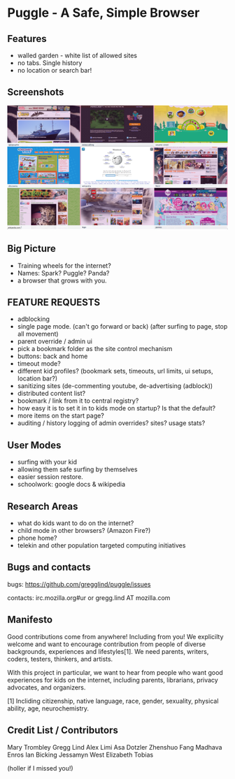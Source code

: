 Puggle - A Safe, Simple Browser
=================================

Features
-------------

*   walled garden - white list of allowed sites
*   no tabs.  Single history
*   no location or search bar!

Screenshots
--------------

<a href="https://github.com/gregglind/puggle/raw/master/puggle_fullscreen.png">
<img title="puggle screenshot in fullscreen mode" src="https://github.com/gregglind/puggle/raw/master/puggle_fullscreen.png" />
</a>

Big Picture
--------------

*   Training wheels for the internet?
*   Names:  Spark?  Puggle?  Panda?
*   a browser that grows with you.

FEATURE REQUESTS
---------------------

*   adblocking
*   single page mode.  (can't go forward or back)   (after surfing to page, stop all movement)
*   parent override / admin ui
*   pick a bookmark folder as the site control mechanism
*   buttons: back and home
*   timeout mode?
*   different kid profiles?  (bookmark sets, timeouts, url limits, ui setups, location bar?)
*   sanitizing sites (de-commenting youtube, de-advertising (adblock))
*   distributed content list?
*   bookmark / link from it to central registry?
*   how easy it is to set it in to kids mode on startup?  Is that the default?
*   more items on the start page?
*   auditing / history logging of admin overrides?  sites?  usage stats?

User Modes
------------

*   surfing with your kid
*   allowing them safe surfing by themselves
*   easier session restore.
*   schoolwork:  google docs & wikipedia


Research Areas
----------------

*   what do kids want to do on the internet?
*   child mode in other browsers?  (Amazon Fire?)
*   phone home?
*   telekin and other population targeted computing initiatives

Bugs and contacts
--------------------

bugs:  https://github.com/gregglind/puggle/issues

contacts:  irc.mozilla.org#ur   or gregg.lind AT mozilla.com


Manifesto
------------

Good contributions come from anywhere!  Including from you!  We explicilty welcome and want to
encourage contribution from people of diverse backgrounds, experiences and lifestyles[1].
We need parents, writers, coders, testers, thinkers, and artists.

With this project in particular, we want to hear from people who want good experiences for kids on the internet,
including parents, librarians, privacy advocates, and organizers.

[1] Incliding citizenship, native language, race, gender, sexuality, physical ability, age, neurochemistry.



Credit List / Contributors
------------------------------

Mary Trombley
Gregg Lind
Alex Limi
Asa Dotzler
Zhenshuo Fang
Madhava Enros
Ian Bicking
Jessamyn West
Elizabeth Tobias

(holler if I missed you!)

